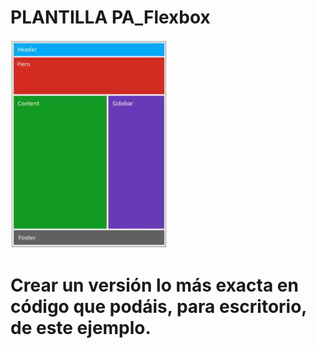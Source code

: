 # PLANTILLA PA_Flexbox

![Plantilla pa_flexbox](https://github.com/leonbis/pa_flexbox_Leonardo/blob/main/assets/CoderCoder-ResponsiveLayoutt.jpg)

# Crear un versión lo más exacta en código que podáis, para escritorio, de este ejemplo.